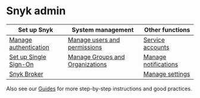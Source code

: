 # Snyk admin

| Set up Snyk                                                            | System management                                                   | Other functions                                 |
| ---------------------------------------------------------------------- | ------------------------------------------------------------------- | ----------------------------------------------- |
| [Manage authentication](manage-authentication/)                        | [Manage users and permissions](manage-users-and-permissions/)       | [Service accounts](service-accounts.md)         |
| [Set up Single Sign-On](set-up-single-sign-on-sso-for-authentication/) | [Manage Groups and Organizations](manage-groups-and-organizations/) | [Manage notifications](manage-notifications.md) |
| [Snyk Broker](snyk-broker/)                                            |                                                                     | [Manage settings](manage-settings/)             |

Also see our [Guides](../guides/) for more step-by-step instructions and good practices.
